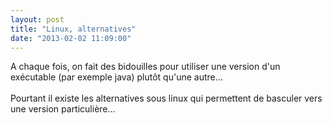 ```yaml
---
layout: post
title: "Linux, alternatives"
date: "2013-02-02 11:09:00"
---
```

A chaque fois, on fait des bidouilles pour utiliser une version d'un exécutable (par exemple java) plutôt qu'une autre...<br /><br />Pourtant il existe les alternatives sous linux qui permettent de basculer vers une version particulière...<br /><br /><script src="http://pastebin.com/embed_js.php?i=07yFvBaM"></script><br /><br /><div style="height: 0; overflow: hidden;">update-alternatives config java install<br /></div>
